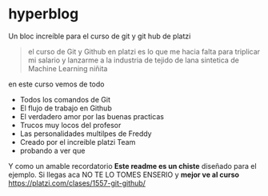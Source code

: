 # hyperblog
Un bloc increíble para el curso de git y git hub de platzi
>el curso de Git y Github en platzi es lo que me hacia falta para triplicar mi salario y lanzarme a la industria de tejido de lana sintetica de Machine Learning
>niñita

 en este curso vemos de todo
* Todos los comandos de Git
* El flujo de trabajo en Github
* El verdadero amor por las buenas practicas
* Trucos muy locos del profesor
* Las personalidades multilpes de Freddy
* Creado por el increible platzi Team
* probando a ver que 

Y como un amable recordatorio **Este readme es un chiste** diseñado para el ejemplo. Si llegas aca NO TE LO TOMES ENSERIO y **mejor ve al curso** https://platzi.com/clases/1557-git-github/
